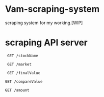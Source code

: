 # Vam-scraping-system
scraping system for my working.[WIP]

# scraping API server

```
 GET /stockName
```

```
 GET /market
```

```
 GET /finalValue
```

```
GET /compareValue
```

```
GET /amount
```
